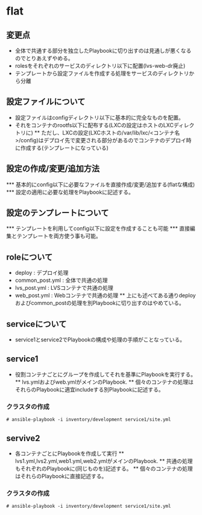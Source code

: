 # flat
## 変更点
* 全体で共通する部分を独立したPlaybookに切り出すのは見通しが悪くなるのでとりあえずやめる。
* rolesをそれぞれのサービスのディレクトリ以下に配置(lvs-web-dr廃止)
* テンプレートから設定ファイルを作成する処理をサービスのディレクトリから分離

## 設定ファイルについて
* 設定ファイルはconfigディレクトリ以下に基本的に完全なものを配置。
* それをコンテナのrootfs以下に配布する(LXCの設定はホストのLXCディレクトリに)
** ただし、LXCの設定(LXCホストの/var/lib/lxc/<コンテナ名>/config)はデプロイ先で変更される部分があるのでコンテナのデプロイ時に作成する(テンプレートになっている)

## 設定の作成/変更/追加方法
*** 基本的にconfig以下に必要なファイルを直接作成/変更/追加する(flatな構成)
*** 設定の適用に必要な処理をPlaybookに記述する。

## 設定のテンプレートについて
*** テンプレートを利用してconfig以下に設定を作成することも可能
*** 直接編集とテンプレートを両方使う事も可能。

## roleについて
* deploy : デプロイ処理
* common_post.yml : 全体で共通の処理
* lvs_post.yml : LVSコンテナで共通の処理
* web_post.yml : Webコンテナで共通の処理
** 上にも述べてある通りdeployおよびcommon_postの処理を別Playbookに切り出すのはやめている。

## serviceについて
* service1とservice2でPlaybookの構成や処理の手順がことなっている。

## service1
* 役割コンテナごとにグループを作成してそれを基準にPlaybookを実行する。 
** lvs.ymlおよびweb.ymlがメインのPlaybook.
** 個々のコンテナの処理はそれらのPlaybookに適宜includeする別Playbookに記述する。
### クラスタの作成
```
# ansible-playbook -i inventory/development service1/site.yml
```

## servive2
* 各コンテナごとにPlaybookを作成して実行
** lvs1.yml,lvs2.yml,web1.yml,web2.ymlがメインのPlaybook.
** 共通の処理もそれぞれのPlaybookに(同じものを)記述する。
** 個々のコンテナの処理はそれらのPlaybookに直接記述する。
### クラスタの作成
```
# ansible-playbook -i inventory/development service1/site.yml
```

